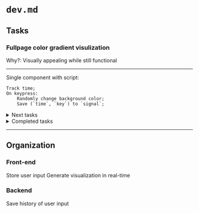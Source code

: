 # `dev.md`

## Tasks

### Fullpage color gradient visulization

Why?: Visually appealing while still functional

---

Single component with script:

```
Track time;
On keypress:
    Randomly change background color;
    Save (`time`, `key`) to `signal`;
```

<details>
<summary>Next tasks</summary>

</details>

<details>
<summary>Completed tasks</summary>

### Setup volta to use Angular 12

Why?:

`npx` could lead to a slow workflow in general

</details>

---

## Organization

### Front-end

Store user input
Generate visualization in real-time

### Backend

Save history of user input
